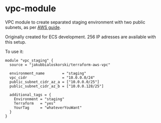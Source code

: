 # vpc-module

VPC module to create separated staging environment with two public subnets, as per [AWS guide](https://docs.aws.amazon.com/vpc/latest/userguide/subnet-sizing.html).

Originally created for ECS development.
256 IP adresses are available with this setup.

To use it:

```
module "vpc_staging" {
  source = "jakubbialoskorski/terraform-aws-vpc"

  environment_name        = "staging"
  vpc_cidr                = "10.0.0.0/24"
  public_subnet_cidr_az_a = ["10.0.0.0/25"]
  public_subnet_cidr_az_b = ["10.0.0.128/25"]

  additional_tags = {
    Environment = "staging"
    Terraform   = "yes"
    YourTag     = "whateverYouWant"
  }
}
```